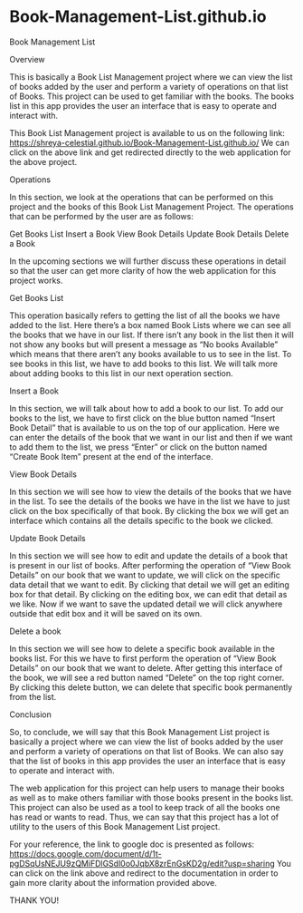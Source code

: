 # Book-Management-List.github.io

Book Management List


Overview

This is basically a Book List Management project where we can view the list of books added by the user and perform a variety of operations on that list of Books. This project can be used to get familiar with the books. The books list in this app provides the user an interface that is easy to operate and interact with.

This Book List Management project is available to us on the following link: https://shreya-celestial.github.io/Book-Management-List.github.io/ 
We can click on the above link and get redirected directly to the web application for the above project.


Operations

In this section, we look at the operations that can be performed on this project and the books of this Book List Management Project. The operations that can be performed by the user are as follows:

Get Books List
Insert a Book
View Book Details
Update Book Details
Delete a Book

In the upcoming sections we will further discuss these operations in detail so that the user can get more clarity of how the web application for this project works.


Get Books List

This operation basically refers to getting the list of all the books we have added to the list. Here there’s a box named Book Lists where we can see all the books that we have in our list. If there isn’t any book in the list then it will not show any books but will present a message as “No books Available” which means that there aren’t any books available to us to see in the list. To see books in this list, we have to add books to this list. We will talk more about adding books to this list in our next operation section.


Insert a Book

In this section, we will talk about how to add a book to our list. To add our books to the list, we have to first click on the blue button named “Insert Book Detail” that is available to us on the top of our application. Here we can enter the details of the book that we want in our list and then if we want to add them to the list, we press “Enter” or click on the button named “Create Book Item” present at the end of the interface. 


View Book Details

In this section we will see how to view the details of the books that we have in the list. To see the details of the books we have in the list we have to just click on the box specifically of that book. By clicking the box we will get an interface which contains all the details specific to the book we clicked.


Update Book Details

In this section we will see how to edit and update the details of a book that is present in our list of books. After performing the operation of “View Book Details” on our book that we want to update, we will click on the specific data detail that we want to edit. By clicking that detail we will get an editing box for that detail. By clicking on the editing box, we can edit that detail as we like. Now if we want to save the updated detail we will click anywhere outside that edit box and it will be saved on its own.


Delete a book

In this section we will see how to delete a specific book available in the books list. For this we have to first perform the operation of “View Book Details” on our book that we want to delete. After getting this interface of the book, we will see a red button named “Delete” on the top right corner. By clicking this delete button, we can delete that specific book permanently from the list.


Conclusion

So, to conclude, we will say that this Book Management List project is basically a project where we can view the list of books added by the user and perform a variety of operations on that list of Books. We can also say that the list of books in this app provides the user an interface that is easy to operate and interact with.

The web application for this project can help users to manage their books as well as to make others familiar with those books present in the books list. This project can also be used as a tool to keep track of all the books one has read or wants to read. Thus, we can say that this project has a lot of utility to the users of this Book Management List project.


For your reference, the link to google doc is presented as follows: https://docs.google.com/document/d/1t-pgDSqUsNEJU9zQMiFDlGSdl0o0JqbX8zrEnGsKD2g/edit?usp=sharing
You can click on the link above and redirect to the documentation in order to gain more clarity about the information provided above.



THANK YOU!
